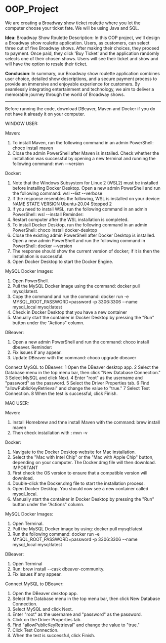 # OOP_Project
We are creating a Broadway show ticket roulette where you let the computer choose your ticket fate. We will be using Java and SQL. 


**Idea**: Broadway Show Roulette
Description:
In this OOP project, we'll design a Broadway show roulette application. Users, as customers, can select three out of five Broadway shows. After making their choices, they proceed to payment. Once paid, they click 'Buy Ticket' and the application randomly selects one of their chosen shows. Users will see their ticket and show and will have the option to resale their ticket.

**Conclusion**:
In summary, our Broadway show roulette application combines user choice, detailed show descriptions, and a secure payment process to provide an immersive and enjoyable experience for customers. By seamlessly integrating entertainment and technology, we aim to deliver a memorable journey through the world of Broadway shows.

________________________________________

Before running the code, download DBeaver, Maven and Docker if you do not have it already it on your computer. 

WINDOW USER:

Maven: 
1. To install Maven, run the following command in an admin PowerShell:
  choco install maven
2. Close the admin PowerShell after Maven is installed. Check whether the installation was successful by opening a new terminal and running the following command:
  mvn --version

Docker: 
1. Note that the Windows Subsystem for Linux 2 (WSL2) must be installed before installing Docker Desktop. Open a new admin PowerShell and run the following command:
  wsl --list --verbose
2. If the response resembles the following, WSL is installed on your device:
  NAME          STATE      VERSION
  Ubuntu-20.04  Stopped    2
3. If you need to install WSL, run the following command in an admin PowerShell:
  wsl --install
Reminder:
1. Restart  computer after the WSL installation is completed.
2. To install Docker Desktop, run the following command in an admin PowerShell:
  choco install docker-desktop
3. Close the existing admin PowerShell after Docker Desktop is installed. Open a new admin PowerShell and run the following command in PowerShell:
  docker --version
4. The response should show the current version of docker; if it is then the installation is successful.
5. Open Docker Desktop to start the Docker Engine.

MySQL Docker Images:
1. Open PowerShell.
2. Pull the MySQL Docker image using the command: docker pull mysql:latest.
3. Copy the command and run the command:
docker run -e MYSQL_ROOT_PASSWORD=password -p 3306:3306 --name mysql_local mysql:latest
4. Check in Docker Desktop that you have a new container
5. Manually start the container in Docker Desktop by pressing the "Run" button under the "Actions" column.

DBeaver:
1. Open a new admin PowerShell and run the command: choco install dbeaver.
Reminder: 
2. Fix issues if any appear. 
3. Update DBeaver with the command: choco upgrade dbeaver

Connect MySQL to DBeaver:
1	Open the DBeaver desktop app.
2	Select the Database menu in the top menu bar, then click "New Database Connection."
3	Select MySQL and click Next.
4	Enter "root" as the username and "password" as the password.
5	Select the Driver Properties tab.
6	Find "allowPublicKeyRetrieval" and change the value to "true."
7	Select Test Connection.
8	When the test is successful, click Finish.


MAC USER: 

Maven:
1. Install Homebrew and thne install Maven with the command:
  brew install maven
2. Then check installation with :
  mvn -v

Docker: 
1. Navigate to the Docker Desktop website for Mac installation. 
2. Select the "Mac with Intel Chip" or the "Mac with Apple Chip" button, depending on your computer. The Docker.dmg file will then download.
IMPORTANT
1. First check the OS version to ensure that a compatible version will download.
2. Double-click the Docker.dmg file to start the installation process.
3. Open Docker Desktop. You should now see a new container called mysql_local.
4. Manually start the container in Docker Desktop by pressing the "Run" button under the "Actions" column.


MySQL Docker Images: 
1. Open Terminal.
2. Pull the MySQL Docker image by using:
  docker pull mysql:latest
3. Run the following command:
docker run -e MYSQL_ROOT_PASSWORD=password -p 3306:3306 --name mysql_local mysql:latest

DBeaver: 
1. Open Terminal
2. Run: brew install --cask dbeaver-community.
4. Fix issues if any appear. 

Connect MySQL to DBeaver: 
1. Open the DBeaver desktop app.
2. Select the Database menu in the top menu bar, then click New Database Connection.
3. Select MySQL and click Next.
4. Enter "root" as the username and "password" as the password.
5. Click on the Driver Properties tab.
6. Find "allowPublicKeyRetrieval" and change the value to "true."
7. Click Test Connection.
8. When the test is successful, click Finish.



